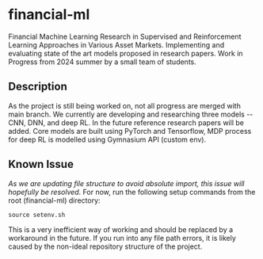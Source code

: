 # financial-ml
Financial Machine Learning Research in Supervised and Reinforcement Learning Approaches in Various Asset Markets. Implementing and evaluating state of the art models proposed in research papers. Work in Progress from 2024 summer by a small team of students.

## Description

As the project is still being worked on, not all progress are merged with main branch. We currently are developing and researching three models -- CNN, DNN, and deep RL. In the future reference research papers will be added. Core models are built using PyTorch and Tensorflow, MDP process for deep RL is modelled using Gymnasium API (custom env). 

## Known Issue

_As we are updating file structure to avoid absolute import, this issue will hopefully be resolved._ For now, run the following setup commands from the root (financial-ml) directory:

```
source setenv.sh
```

This is a very inefficient way of working and should be replaced by a workaround in the future. If you run into any file path errors, it is likely caused by the non-ideal repository structure of the project.
